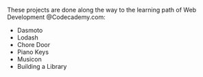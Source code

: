 These projects are done along the way to the learning path of Web Development @Codecademy.com:
- Dasmoto
- Lodash
- Chore Door
- Piano Keys
- Musicon
- Building a Library
